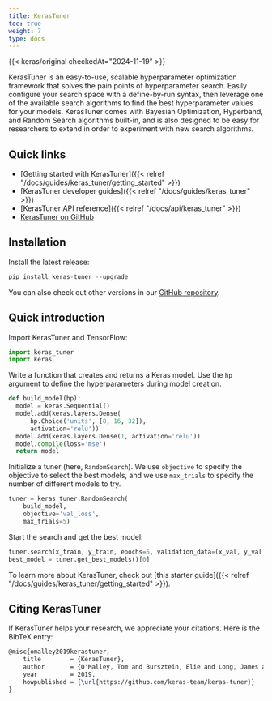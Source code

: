 ```yaml
---
title: KerasTuner
toc: true
weight: 7
type: docs
---
```


{{< keras/original checkedAt="2024-11-19" >}}

KerasTuner is an easy-to-use, scalable hyperparameter optimization framework that solves the pain points of hyperparameter search. Easily configure your search space with a define-by-run syntax, then leverage one of the available search algorithms to find the best hyperparameter values for your models. KerasTuner comes with Bayesian Optimization, Hyperband, and Random Search algorithms built-in, and is also designed to be easy for researchers to extend in order to experiment with new search algorithms.

## Quick links

- [Getting started with KerasTuner]({{< relref "/docs/guides/keras_tuner/getting_started" >}})
- [KerasTuner developer guides]({{< relref "/docs/guides/keras_tuner" >}})
- [KerasTuner API reference]({{< relref "/docs/api/keras_tuner" >}})
- [KerasTuner on GitHub](https://github.com/keras-team/keras-tuner)

## Installation

Install the latest release:

```python
pip install keras-tuner --upgrade
```

You can also check out other versions in our [GitHub repository](https://github.com/keras-team/keras-tuner).

## Quick introduction

Import KerasTuner and TensorFlow:

```python
import keras_tuner
import keras
```

Write a function that creates and returns a Keras model. Use the `hp` argument to define the hyperparameters during model creation.

```python
def build_model(hp):
  model = keras.Sequential()
  model.add(keras.layers.Dense(
      hp.Choice('units', [8, 16, 32]),
      activation='relu'))
  model.add(keras.layers.Dense(1, activation='relu'))
  model.compile(loss='mse')
  return model
```

Initialize a tuner (here, `RandomSearch`). We use `objective` to specify the objective to select the best models, and we use `max_trials` to specify the number of different models to try.

```python
tuner = keras_tuner.RandomSearch(
    build_model,
    objective='val_loss',
    max_trials=5)
```

Start the search and get the best model:

```python
tuner.search(x_train, y_train, epochs=5, validation_data=(x_val, y_val))
best_model = tuner.get_best_models()[0]
```

To learn more about KerasTuner, check out [this starter guide]({{< relref "/docs/guides/keras_tuner/getting_started" >}}).

## Citing KerasTuner

If KerasTuner helps your research, we appreciate your citations. Here is the BibTeX entry:

```latex
@misc{omalley2019kerastuner,
    title        = {KerasTuner},
    author       = {O'Malley, Tom and Bursztein, Elie and Long, James and Chollet, Fran\c{c}ois and Jin, Haifeng and Invernizzi, Luca and others},
    year         = 2019,
    howpublished = {\url{https://github.com/keras-team/keras-tuner}}
}
```
